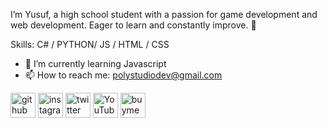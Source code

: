 I’m Yusuf, a high school student with a passion for game development and web development. Eager to learn and constantly improve. 🚀

Skills: C# / PYTHON/ JS / HTML / CSS

- 🌱 I’m currently learning Javascript 
- 📫 How to reach me: polystudiodev@gmail.com 


[<img src='https://cdn.jsdelivr.net/npm/simple-icons@3.0.1/icons/github.svg' alt='github' height='40'>](https://github.com/Yusuf-Erens)  [<img src='https://cdn.jsdelivr.net/npm/simple-icons@3.0.1/icons/instagram.svg' alt='instagram' height='40'>](https://www.instagram.com/polystudio.dev/)  [<img src='https://cdn.jsdelivr.net/npm/simple-icons@3.0.1/icons/twitter.svg' alt='twitter' height='40'>](https://twitter.com/PolyStudioDev)  [<img src='https://cdn.jsdelivr.net/npm/simple-icons@3.0.1/icons/youtube.svg' alt='YouTube' height='40'>](https://www.youtube.com/channel/PolyStudioDev)  [<img src='https://cdn.jsdelivr.net/npm/simple-icons@3.0.1/icons/buymeacoffee.svg' alt='buymeacoffee' height='40'>](https://www.buymeacoffee.com/polystudios)  
